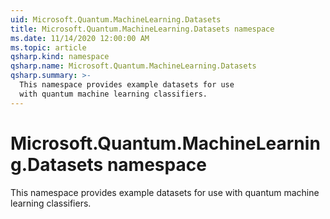 ```yaml
---
uid: Microsoft.Quantum.MachineLearning.Datasets
title: Microsoft.Quantum.MachineLearning.Datasets namespace
ms.date: 11/14/2020 12:00:00 AM
ms.topic: article
qsharp.kind: namespace
qsharp.name: Microsoft.Quantum.MachineLearning.Datasets
qsharp.summary: >-
  This namespace provides example datasets for use
  with quantum machine learning classifiers.
---
```


# Microsoft.Quantum.MachineLearning.Datasets namespace

This namespace provides example datasets for usewith quantum machine learning classifiers.

